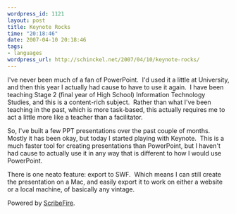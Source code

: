 ```yaml
--- 
wordpress_id: 1121
layout: post
title: Keynote Rocks
time: "20:18:46"
date: 2007-04-10 20:18:46
tags: 
- languages
wordpress_url: http://schinckel.net/2007/04/10/keynote-rocks/
---
```

I've never been much of a fan of PowerPoint.  I'd used it a little at University, and then this year I actually had cause to have to use it again.  I have been teaching Stage 2 (final year of High School) Information Technology Studies, and this is a content-rich subject.  Rather than what I've been teaching in the past, which is more task-based, this actually requires me to act a little more like a teacher than a facilitator.  
  
So, I've built a few PPT presentations over the past couple of months.  Mostly it has been okay, but today I started playing with Keynote.  This is a much faster tool for creating presentations than PowerPoint, but I haven't had cause to actually use it in any way that is different to how I would use PowerPoint.  
  
There is one neato feature: export to SWF.  Which means I can still create the presentation on a Mac, and easily export it to work on either a website or a local machine, of basically any vintage.  
  
  


Powered by [ScribeFire][1].

   [1]: http://scribefire.com/

